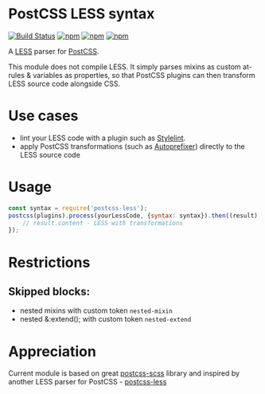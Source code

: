 # PostCSS LESS syntax
[![Build Status](https://secure.travis-ci.org/webschik/postcss-less.png?branch=master)](https://travis-ci.org/webschik/postcss-less)
[![npm](https://img.shields.io/npm/dt/postcss-less.svg)](https://www.npmjs.com/package/postcss-less)
[![npm](https://img.shields.io/npm/l/postcss-less.svg)](https://www.npmjs.com/package/postcss-less)
[![npm](https://img.shields.io/npm/v/postcss-less.svg)](https://www.npmjs.com/package/postcss-less)

A [LESS](http://lesscss.org/) parser for [PostCSS](https://github.com/postcss/postcss).

This module does not compile LESS. It simply parses mixins as custom at-rules & variables as properties, so that PostCSS plugins can then transform LESS source code alongside CSS.

# Use cases
* lint your LESS code with a plugin such as [Stylelint](http://stylelint.io/).
* apply PostCSS transformations (such as [Autoprefixer](https://github.com/postcss/autoprefixer)) directly to the LESS source code

# Usage

````js
const syntax = require('postcss-less');
postcss(plugins).process(yourLessCode, {syntax: syntax}).then((result) => {
    // result.content - LESS with transformations
});
````

# Restrictions

## Skipped blocks:
* nested mixins with custom token `nested-mixin`
* nested &:extend(); with custom token `nested-extend`

# Appreciation
Current module is based on great [postcss-scss](https://github.com/postcss/postcss-scss) library and inspired by another LESS parser for PostCSS - [postcss-less](https://github.com/gilt/postcss-less)

